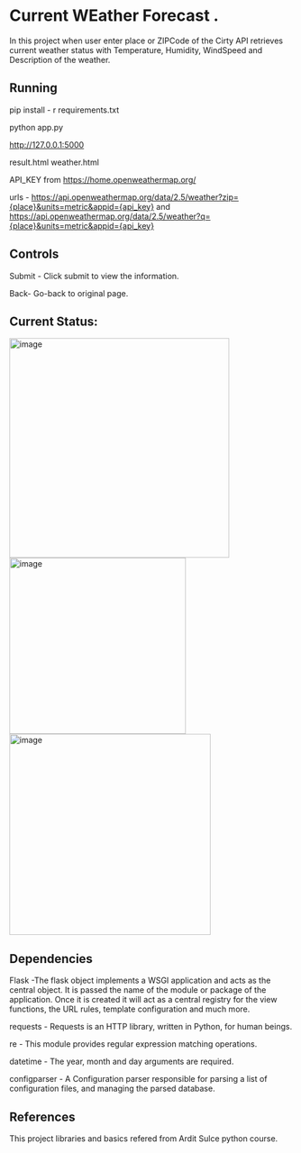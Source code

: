 # Current WEather Forecast .

In this project when user enter place or ZIPCode of the Cirty API retrieves current weather status with Temperature, Humidity, WindSpeed and Description of the weather.

## Running

pip install - r requirements.txt

python app.py

http://127.0.0.1:5000

result.html
weather.html

API_KEY from https://home.openweathermap.org/

urls - https://api.openweathermap.org/data/2.5/weather?zip={place}&units=metric&appid={api_key} and https://api.openweathermap.org/data/2.5/weather?q={place}&units=metric&appid={api_key}

## Controls
Submit - Click submit to view the information.

Back- Go-back to original page.

## Current Status:
<img width="390" alt="image" src="https://github.com/swathi-er-official/CODSOFT/assets/147686117/322b9c5a-16ca-43f2-b29a-b090112d577e">

<img width="313" alt="image" src="https://github.com/swathi-er-official/CODSOFT/assets/147686117/d7cf125e-3919-4a30-834a-26326f311455">

<img width="357" alt="image" src="https://github.com/swathi-er-official/CODSOFT/assets/147686117/1004f668-5c1e-46a2-a01a-6f6fdac87415">

## Dependencies
Flask    -The flask object implements a WSGI application and acts as the central
    object.  It is passed the name of the module or package of the
    application.  Once it is created it will act as a central registry for
    the view functions, the URL rules, template configuration and much more.
    
requests -  Requests is an HTTP library, written in Python, for human beings.

re  - This module provides regular expression matching operations.

datetime - The year, month and day arguments are required.

configparser  - A Configuration parser responsible for parsing a list of
                    configuration files, and managing the parsed database.

## References
This project  libraries and basics refered from Ardit Sulce python course.



